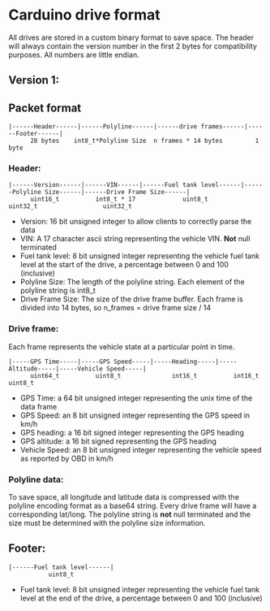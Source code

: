 # Carduino drive format
All drives are stored in a custom binary format to save space. The header will always contain the version number in the first 2 bytes for compatibility purposes. All numbers are little endian.

## Version 1:
## Packet format
```
|------Header------|------Polyline------|------drive frames------|------Footer------|
      28 bytes 	  int8_t*Polyline Size  n frames * 14 bytes         1 byte
```

### Header:
```
|------Version------|------VIN------|------Fuel tank level------|------Polyline Size------|------Drive Frame Size------|
      uint16_t          int8_t * 17             uint8_t		      uint32_t			        uint32_t
```
- Version: 16 bit unsigned integer to allow clients to correctly parse the data
- VIN: A 17 character ascii string representing the vehicle VIN. **Not** null terminated
- Fuel tank level: 8 bit unsigned integer representing the vehicle fuel tank level at the start of the drive, a percentage between 0 and 100 (inclusive)
- Polyline Size: The length of the polyline string. Each element of the polyline string is int8_t
- Drive Frame Size: The size of the drive frame buffer. Each frame is divided into 14 bytes, so n_frames = drive frame size / 14


### Drive frame:
Each frame represents the vehicle state at a particular point in time.
```
|-----GPS Time-----|-----GPS Speed-----|-----Heading-----|-----Altitude-----|-----Vehicle Speed-----|
      uint64_t		    uint8_t              int16_t          int16_t              uint8_t
```
- GPS Time: a 64 bit unsigned integer representing the unix time of the data frame
- GPS Speed: an 8 bit unsigned integer representing the GPS speed in km/h
- GPS heading: a 16 bit signed integer representing the GPS heading
- GPS altitude: a 16 bit signed representing the GPS heading
- Vehicle Speed: an 8 bit unsigned integer representing the vehicle speed as reported by OBD in km/h


### Polyline data:
To save space, all longitude and latitude data is compressed with the polyline encoding format as a base64 string. Every drive frame will have a corresponding lat/long.
The polyline string is **not** null terminated and the size must be determined with the polyline size information.

## Footer:
```
|------Fuel tank level------|
           uint8_t
```
- Fuel tank level: 8 bit unsigned integer representing the vehicle fuel tank level at the end of the drive, a percentage between 0 and 100 (inclusive)
